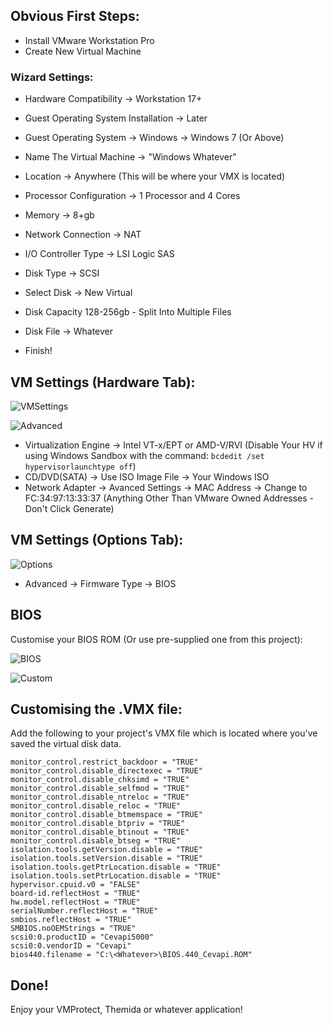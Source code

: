 
## Obvious First Steps:
- Install VMware Workstation Pro
- Create New Virtual Machine
  
### Wizard Settings:
- Hardware Compatibility -> Workstation 17+
- Guest Operating System Installation -> Later
- Guest Operating System -> Windows -> Windows 7 (Or Above)
- Name The Virtual Machine -> "Windows Whatever"
- Location -> Anywhere (This will be where your VMX is located)
- Processor Configuration -> 1 Processor and 4 Cores
- Memory -> 8+gb
- Network Connection -> NAT
- I/O Controller Type -> LSI Logic SAS
- Disk Type -> SCSI
- Select Disk -> New Virtual
- Disk Capacity 128-256gb - Split Into Multiple Files
- Disk File -> Whatever

- Finish!

## VM Settings (Hardware Tab):
![VMSettings](https://i.imgur.com/DzmyvQc.png)

![Advanced](https://i.imgur.com/PfVCOqJ.png)

- Virtualization Engine -> Intel VT-x/EPT or AMD-V/RVI (Disable Your HV if using Windows Sandbox with the command: ``bcdedit /set hypervisorlaunchtype off``)
- CD/DVD(SATA) -> Use ISO Image File -> Your Windows ISO
- Network Adapter -> Avanced Settings -> MAC Address -> Change to FC:34:97:13:33:37 (Anything Other Than VMware Owned Addresses - Don't Click Generate) 

## VM Settings (Options Tab):
![Options](https://i.imgur.com/4vlhgT7.png)

- Advanced -> Firmware Type -> BIOS

## BIOS
Customise your BIOS ROM (Or use pre-supplied one from this project):

![BIOS](https://i.imgur.com/17yqdbV.png)

![Custom](https://i.imgur.com/Zp4osMD.png)

## Customising the .VMX file:
Add the following to your project's VMX file which is located where you've saved the virtual disk data.
```
monitor_control.restrict_backdoor = "TRUE"
monitor_control.disable_directexec = "TRUE"
monitor_control.disable_chksimd = "TRUE"
monitor_control.disable_selfmod = "TRUE"
monitor_control.disable_ntreloc = "TRUE"
monitor_control.disable_reloc = "TRUE"
monitor_control.disable_btmemspace = "TRUE"
monitor_control.disable_btpriv = "TRUE"
monitor_control.disable_btinout = "TRUE"
monitor_control.disable_btseg = "TRUE"
isolation.tools.getVersion.disable = "TRUE"
isolation.tools.setVersion.disable = "TRUE"
isolation.tools.getPtrLocation.disable = "TRUE"
isolation.tools.setPtrLocation.disable = "TRUE"
hypervisor.cpuid.v0 = "FALSE"
board-id.reflectHost = "TRUE"
hw.model.reflectHost = "TRUE"
serialNumber.reflectHost = "TRUE"
smbios.reflectHost = "TRUE"
SMBIOS.noOEMStrings = "TRUE"
scsi0:0.productID = "Cevapi5000"
scsi0:0.vendorID = "Cevapi"
bios440.filename = "C:\<Whatever>\BIOS.440_Cevapi.ROM"
```

## Done!

Enjoy your VMProtect, Themida or whatever application!
